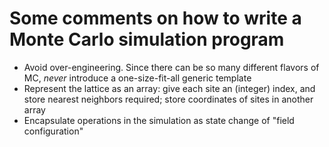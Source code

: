 Some comments on how to write a Monte Carlo simulation program
======

- Avoid over-engineering. Since there can be so many different flavors of MC, *never* introduce a one-size-fit-all generic template 
- Represent the lattice as an array: give each site an (integer) index, and store nearest neighbors required; store coordinates of sites in another array
- Encapsulate operations in the simulation as state change of "field configuration"